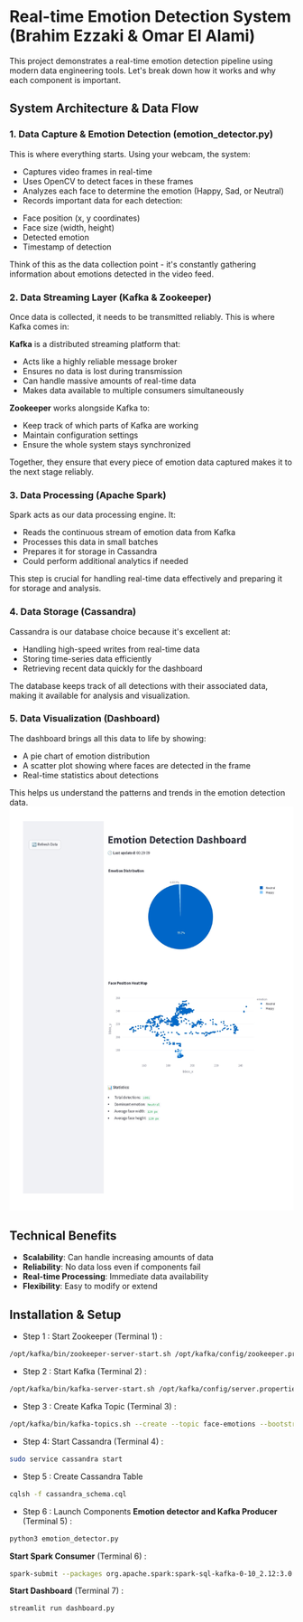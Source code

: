 # Real-time Emotion Detection System (Brahim Ezzaki & Omar El Alami)

This project demonstrates a real-time emotion detection pipeline using modern data engineering tools. Let's break down how it works and why each component is important.

## System Architecture & Data Flow

### 1. Data Capture & Emotion Detection (emotion_detector.py)
This is where everything starts. Using your webcam, the system:
- Captures video frames in real-time
- Uses OpenCV to detect faces in these frames
- Analyzes each face to determine the emotion (Happy, Sad, or Neutral)
- Records important data for each detection:
 * Face position (x, y coordinates) 
 * Face size (width, height)
 * Detected emotion
 * Timestamp of detection

Think of this as the data collection point - it's constantly gathering information about emotions detected in the video feed.

### 2. Data Streaming Layer (Kafka & Zookeeper)
Once data is collected, it needs to be transmitted reliably. This is where Kafka comes in:

**Kafka** is a distributed streaming platform that:
- Acts like a highly reliable message broker
- Ensures no data is lost during transmission
- Can handle massive amounts of real-time data
- Makes data available to multiple consumers simultaneously

**Zookeeper** works alongside Kafka to:
- Keep track of which parts of Kafka are working
- Maintain configuration settings
- Ensure the whole system stays synchronized

Together, they ensure that every piece of emotion data captured makes it to the next stage reliably.

### 3. Data Processing (Apache Spark)
Spark acts as our data processing engine. It:
- Reads the continuous stream of emotion data from Kafka
- Processes this data in small batches
- Prepares it for storage in Cassandra
- Could perform additional analytics if needed

This step is crucial for handling real-time data effectively and preparing it for storage and analysis.

### 4. Data Storage (Cassandra)
Cassandra is our database choice because it's excellent at:
- Handling high-speed writes from real-time data
- Storing time-series data efficiently
- Retrieving recent data quickly for the dashboard

The database keeps track of all detections with their associated data, making it available for analysis and visualization.

### 5. Data Visualization (Dashboard)
The dashboard brings all this data to life by showing:
- A pie chart of emotion distribution
- A scatter plot showing where faces are detected in the frame
- Real-time statistics about detections

This helps us understand the patterns and trends in the emotion detection data.
![Dashboard Screenshot](dashboard_emotion_detection.jpg)



## Technical Benefits
- **Scalability**: Can handle increasing amounts of data
- **Reliability**: No data loss even if components fail
- **Real-time Processing**: Immediate data availability
- **Flexibility**: Easy to modify or extend


## Installation & Setup
- Step 1 : Start Zookeeper
(Terminal 1) :
```bash
/opt/kafka/bin/zookeeper-server-start.sh /opt/kafka/config/zookeeper.properties
```
- Step 2 : Start Kafka
(Terminal 2) :
```bash
/opt/kafka/bin/kafka-server-start.sh /opt/kafka/config/server.properties
```
- Step 3 : Create Kafka Topic 
(Terminal 3) :
```bash
/opt/kafka/bin/kafka-topics.sh --create --topic face-emotions --bootstrap-server localhost:9092 --partitions 1 --replication-factor 1
```
- Step 4: Start Cassandra
(Terminal 4) :
```bash
sudo service cassandra start
```
- Step 5 : Create Cassandra Table
```bash
cqlsh -f cassandra_schema.cql
```
- Step 6 : Launch Components
**Emotion detector and Kafka Producer** (Terminal 5) :
```bash
python3 emotion_detector.py
```
**Start Spark Consumer**
(Terminal 6) :
```bash
spark-submit --packages org.apache.spark:spark-sql-kafka-0-10_2.12:3.0.0 spark_consumer.py
```
**Start Dashboard**
(Terminal 7) :
```bash
streamlit run dashboard.py
```



  



